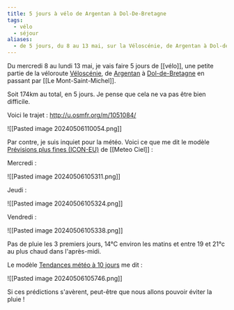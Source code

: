 ```yaml
---
title: 5 jours à vélo de Argentan à Dol-De-Bretagne
tags:
  - vélo
  - séjour
aliases:
  - de 5 jours, du 8 au 13 mai, sur la Véloscénie, de Argentan à Dol-de-Bretagne
---
```

Du mercredi 8 au lundi 13 mai, je vais faire 5 jours de [[vélo]], une petite partie de la véloroute [Véloscénie](https://fr.wikipedia.org/wiki/V%C3%A9losc%C3%A9nie), de [Argentan](https://fr.wikipedia.org/wiki/Argentan) à [Dol-de-Bretagne](https://fr.wikipedia.org/wiki/Dol-de-Bretagne) en passant par [[Le Mont-Saint-Michel]].

Soit 174km au total, en 5 jours. Je pense que cela ne va pas être bien difficile.

Voici le trajet : http://u.osmfr.org/m/1051084/

![[Pasted image 20240506110054.png]]

Par contre, je suis inquiet pour la météo. Voici ce que me dit le modèle [Prévisions plus fines (ICON-EU)](https://www.meteociel.fr/previsions-iconeu/21703/argentan.htm) de [[Meteo Ciel]] :

Mercredi :

![[Pasted image 20240506105311.png]]

Jeudi :

![[Pasted image 20240506105324.png]]

Vendredi :

![[Pasted image 20240506105338.png]]

Pas de pluie les 3 premiers jours, 14°C environ les matins et entre 19 et 21°c au plus chaud dans l'après-midi.

Le modèle [Tendances météo à 10 jours](https://www.meteociel.fr/tendances/17532/le_mont_saint_michel.htm) me dit :

![[Pasted image 20240506105746.png]]

Si ces prédictions s'avèrent, peut-être que nous allons pouvoir éviter la pluie !